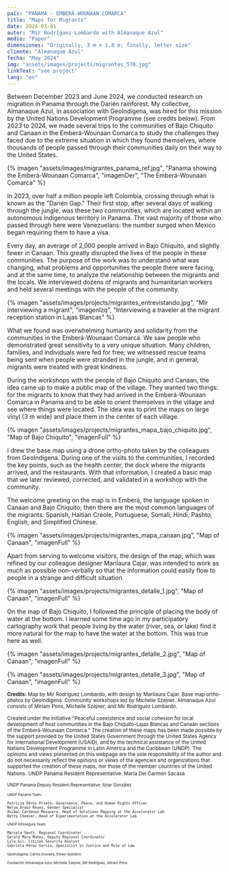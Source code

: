 ```yaml
---
país: "PANAMA - EMBERÁ-WOUNAAN COMARCA"
title: "Maps for Migrants"
date: 2024-03-01
autor: "Mir Rodríguez Lombardo with Almanaque Azul"
medio: "Paper"
dimensiones: "Originally, 3 m × 1.8 m; finally, letter size"
cliente: "Almanaque Azul"
fecha: "May 2024"
img: "assets/images/projects/migrantes_570.jpg"
linkText: "see project"
lang: "en"
---
```


Between December 2023 and June 2024, we conducted research on migration in Panama through the Darién rainforest. My collective, Almanaque Azul, in association with GeoIndigena, was hired for this mission by the United Nations Development Programme (see credits below). From 2023 to 2024, we made several trips to the communities of Bajo Chiquito and Canaan in the Emberá-Wounaan Comarca to study the challenges they faced due to the extreme situation in which they found themselves, where thousands of people passed through their communities daily on their way to the United States.

{% imagen "assets/images/migrantes_panama_ref.jpg", "Panama showing the Emberá-Wounaan Comarca", "imagenDer", "The Emberá-Wounaan Comarca" %}

In 2023, over half a million people left Colombia, crossing through what is known as the "Darién Gap." Their first stop, after several days of walking through the jungle, was these two communities, which are located within an autonomous indigenous territory in Panama. The vast majority of those who passed through here were Venezuelans: the number surged when Mexico began requiring them to have a visa.

Every day, an average of 2,000 people arrived in Bajo Chiquito, and slightly fewer in Canaan. This greatly disrupted the lives of the people in these communities. The purpose of the work was to understand what was changing, what problems and opportunities the people there were facing, and at the same time, to analyze the relationship between the migrants and the locals. We interviewed dozens of migrants and humanitarian workers and held several meetings with the people of the community.

{% imagen "assets/images/projects/migrantes_entrevistando.jpg", "Mir interviewing a migrant", "imagenIzq", "Interviewing a traveler at the migrant reception station in Lajas Blancas" %}

What we found was overwhelming humanity and solidarity from the communities in the Emberá-Wounaan Comarca. We saw people who demonstrated great sensitivity to a very unique situation. Many children, families, and individuals were fed for free; we witnessed rescue teams being sent when people were stranded in the jungle, and in general, migrants were treated with great kindness.

During the workshops with the people of Bajo Chiquito and Canaan, the idea came up to make a public map of the village. They wanted two things: for the migrants to know that they had arrived in the Emberá-Wounaan Comarca in Panama and to be able to orient themselves in the village and see where things were located. The idea was to print the maps on large vinyl (3 m wide) and place them in the center of each village.

{% imagen "assets/images/projects/migrantes_mapa_bajo_chiquito.jpg", "Map of Bajo Chiquito", "imagenFull" %}

I drew the base map using a drone ortho-photo taken by the colleagues from GeoIndigena. During one of the visits to the communities, I recorded the key points, such as the health center, the dock where the migrants arrived, and the restaurants. With that information, I created a basic map that we later reviewed, corrected, and validated in a workshop with the community.

The welcome greeting on the map is in Emberá, the language spoken in Canaan and Bajo Chiquito; then there are the most common languages of the migrants: Spanish, Haitian Creole, Portuguese, Somali, Hindi, Pashto, English, and Simplified Chinese.

{% imagen "assets/images/projects/migrantes_mapa_canaan.jpg", "Map of Canaan", "imagenFull" %}

Apart from serving to welcome visitors, the design of the map, which was refined by our colleague designer Marilaura Cajar, was intended to work as much as possible non-verbally so that the information could easily flow to people in a strange and difficult situation.

{% imagen "assets/images/projects/migrantes_detalle_1.jpg", "Map of Canaan", "imagenFull" %}

On the map of Bajo Chiquito, I followed the principle of placing the body of water at the bottom. I learned some time ago in my participatory cartography work that people living by the water (river, sea, or lake) find it more natural for the map to have the water at the bottom. This was true here as well.

<div class="row"> <div class="col">

{% imagen "assets/images/projects/migrantes_detalle_2.jpg", "Map of Canaan", "imagenFull" %}

</div> <div class="col">

{% imagen "assets/images/projects/migrantes_detalle_3.jpg", "Map of Canaan", "imagenFull" %}

</div></div>

<small><strong>Credits:</strong> Map by Mir Rodríguez Lombardo, with design by Marilaura Cajar. Base map ortho-photos by GeoIndigena. Community workshops led by Michelle Szejner. Almanaque Azul consists of Miriam Pons, Michelle Szejner, and Mir Rodríguez Lombardo.</small>

<small>Created under the initiative "Peaceful coexistence and social cohesion for local development of host communities in the Bajo Chiquito-Lajas Blancas and Canaán sections of the Emberá-Wounaan Comarca." The creation of these maps has been made possible by the support provided by the United States Government through the United States Agency for International Development (USAID), and by the technical assistance of the United Nations Development Programme in Latin America and the Caribbean (UNDP). The opinions and views presented on this webpage are the sole responsibility of the author and do not necessarily reflect the opinions or views of the agencies and organizations that supported the creation of these maps, nor those of the member countries of the United Nations.</small>
<small> UNDP Panama Resident Representative: María Del Carmen Sacasa

<small>UNDP Panama Deputy Resident Representative: Itziar González

<small>UNDP Panama Team:</small>

    Patricia Pérez Prieto, Governance, Peace, and Human Rights Officer
    Nelva Araúz Reyes, Gender Specialist
    Anibal Cárdenas-Mosquera, Head of Solutions Mapping at the Accelerator Lab
    Betty Chemier, Head of Experimentation at the Accelerator Lab

<small>UNDP Infosegura Team:</small>

    Marcela Smutt, Regional Coordinator
    Gerald Mora Muñoz, Deputy Regional Coordinator
    Lyla Gil, Citizen Security Analyst
    Gabriela Pérez García, Specialist in Justice and Rule of Law

<small>GeoIndigena: Carlos Doviaza, Eliseo Quintero</small>

<small>Fundación Almanaque Azul: Michelle Szejner, Mir Rodríguez, Miriam Pons</small>
